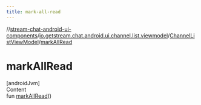 ```yaml
---
title: mark-all-read
---
```

//[stream-chat-android-ui-components](../../../index.md)/[io.getstream.chat.android.ui.channel.list.viewmodel](../index.md)/[ChannelListViewModel](index.md)/[markAllRead](markAllRead.md)



# markAllRead  
[androidJvm]  
Content  
fun [markAllRead](markAllRead.md)()  



